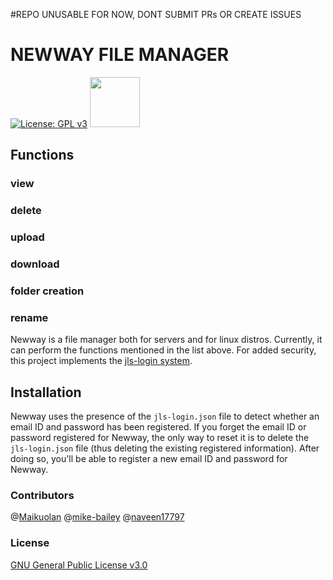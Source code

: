 #REPO UNUSABLE FOR NOW, DONT SUBMIT PRs OR CREATE ISSUES
# NEWWAY FILE MANAGER
[![License: GPL v3](https://img.shields.io/badge/License-GPL%20v3-blue.svg)]()   [<img src="https://upload.wikimedia.org/wikipedia/commons/0/06/Facebook.svg" width="80">](https://www.facebook.com/newwayfilemanager)

## Functions

### view
### delete
### upload
### download
### folder creation
### rename

Newway is a file manager both for servers and for linux distros. Currently, it can perform the functions mentioned in the list above. For added security, this project implements the [jls-login system](https://github.com/naveen17797/jsonLogSys).

## Installation
Newway uses the presence of the `jls-login.json` file to detect whether an email ID and password has been registered. If you forget the email ID or password registered for Newway, the only way to reset it is to delete the `jls-login.json` file (thus deleting the existing registered information). After doing so, you'll be able to register a new email ID and password for Newway.

### Contributors
@[Maikuolan](https://github.com/Maikuolan)
@[mike-bailey](https://github.com/mike-bailey)
@[naveen17797](https://github.com/naveen17797)

### License
[GNU General Public License v3.0](LICENSE)
